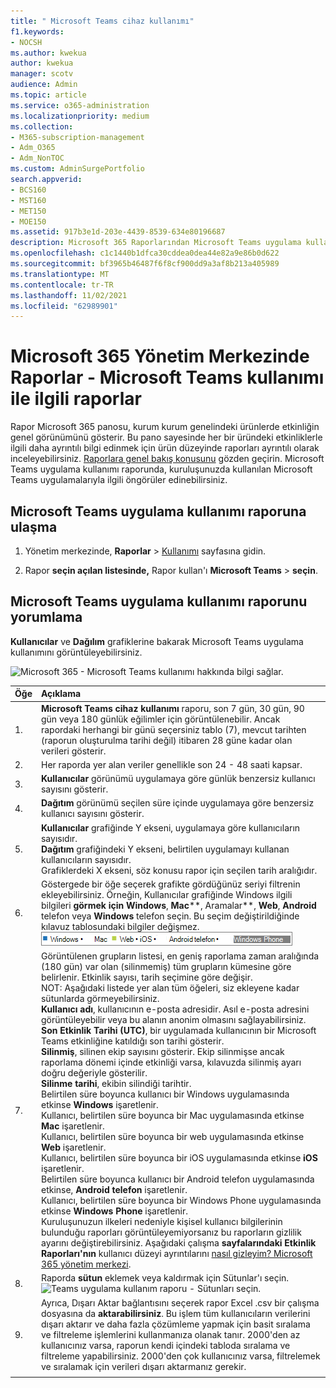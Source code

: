 ```yaml
---
title: " Microsoft Teams cihaz kullanımı"
f1.keywords:
- NOCSH
ms.author: kwekua
author: kwekua
manager: scotv
audience: Admin
ms.topic: article
ms.service: o365-administration
ms.localizationpriority: medium
ms.collection:
- M365-subscription-management
- Adm_O365
- Adm_NonTOC
ms.custom: AdminSurgePortfolio
search.appverid:
- BCS160
- MST160
- MET150
- MOE150
ms.assetid: 917b3e1d-203e-4439-8539-634e80196687
description: Microsoft 365 Raporlarından Microsoft Teams uygulama kullanım raporunu kullanarak, Microsoft Teams uygulamaları hakkında içgörüler edinin.
ms.openlocfilehash: c1c1440b1dfca30cddea0dea44e82a9e86b0d622
ms.sourcegitcommit: bf3965b46487f6f8cf900dd9a3af8b213a405989
ms.translationtype: MT
ms.contentlocale: tr-TR
ms.lasthandoff: 11/02/2021
ms.locfileid: "62989901"
---
```

# <a name="microsoft-365-reports-in-the-admin-center---microsoft-teams-device-usage"></a>Microsoft 365 Yönetim Merkezinde Raporlar - Microsoft Teams kullanımı ile ilgili raporlar

Rapor Microsoft 365 panosu, kurum kurum genelindeki ürünlerde etkinliğin genel görünümünü gösterir. Bu pano sayesinde her bir üründeki etkinliklerle ilgili daha ayrıntılı bilgi edinmek için ürün düzeyinde raporları ayrıntılı olarak inceleyebilirsiniz. [Raporlara genel bakış konusunu](activity-reports.md) gözden geçirin. Microsoft Teams uygulama kullanımı raporunda, kuruluşunuzda kullanılan Microsoft Teams uygulamalarıyla ilgili öngörüler edinebilirsiniz.
 
## <a name="how-to-get-to-the-microsoft-teams-app-usage-report"></a>Microsoft Teams uygulama kullanımı raporuna ulaşma

1. Yönetim merkezinde, **Raporlar** \> <a href="https://go.microsoft.com/fwlink/p/?linkid=2074756" target="_blank">Kullanımı</a> sayfasına gidin.

    
2. Rapor **seçin açılan listesinde,** Rapor kullan'ı **Microsoft Teams** \> **seçin**.
  
## <a name="interpret-the-microsoft-teams-app-usage-report"></a>Microsoft Teams uygulama kullanımı raporunu yorumlama

**Kullanıcılar** ve **Dağılım** grafiklerine bakarak Microsoft Teams uygulama kullanımını görüntüleyebilirsiniz. 
  
![Microsoft 365 - Microsoft Teams kullanımı hakkında bilgi sağlar.](../../media/de35c4de-76b4-4109-a806-66774665499b.png)
  
|Öğe|Açıklama|
|:-----|:-----|
|1.  <br/> |**Microsoft Teams cihaz kullanımı** raporu, son 7 gün, 30 gün, 90 gün veya 180 günlük eğilimler için görüntülenebilir. Ancak rapordaki herhangi bir günü seçersiniz tablo (7), mevcut tarihten (raporun oluşturulma tarihi değil) itibaren 28 güne kadar olan verileri gösterir.  <br/> |
|2.  <br/> |Her raporda yer alan veriler genellikle son 24 - 48 saati kapsar.  <br/> |
|3.  <br/> |**Kullanıcılar** görünümü uygulamaya göre günlük benzersiz kullanıcı sayısını gösterir.  <br/> |
|4.  <br/> |**Dağıtım** görünümü seçilen süre içinde uygulamaya göre benzersiz kullanıcı sayısını gösterir.  <br/> |
|5.  <br/> | **Kullanıcılar** grafiğinde Y ekseni, uygulamaya göre kullanıcıların sayısıdır.  <br/>  **Dağıtım** grafiğindeki Y ekseni, belirtilen uygulamayı kullanan kullanıcıların sayısıdır.  <br/>  Grafiklerdeki X ekseni, söz konusu rapor için seçilen tarih aralığıdır.  <br/> |
|6.  <br/> |Göstergede bir öğe seçerek grafikte gördüğünüz seriyi filtrenin ekleyebilirsiniz. Örneğin, Kullanıcılar grafiğinde  Windows ilgili bilgileri **görmek için Windows**, **Mac****, Aramalar**, **Web**, **Android** telefon veya **Windows** telefon seçin. Bu seçim değiştirildiğinde kılavuz tablosundaki bilgiler değişmez.  <br/> ![Uygulama türünü Microsoft Teams grafiklerini filtreleebilirsiniz.](../../media/64ee1cb1-ca80-4964-8234-7fc671135c3d.png)|
|7.  <br/> | Görüntülenen grupların listesi, en geniş raporlama zaman aralığında (180 gün) var olan (silinmemiş) tüm grupların kümesine göre belirlenir. Etkinlik sayısı, tarih seçimine göre değişir.  <br/> NOT: Aşağıdaki listede yer alan tüm öğeleri, siz ekleyene kadar sütunlarda görmeyebilirsiniz.<br/> **Kullanıcı adı**, kullanıcının e-posta adresidir. Asıl e-posta adresini görüntüleyebilir veya bu alanın anonim olmasını sağlayabilirsiniz.  <br/> **Son Etkinlik Tarihi (UTC)**, bir uygulamada kullanıcının bir Microsoft Teams etkinliğine katıldığı son tarihi gösterir.  <br/> **Silinmiş**, silinen ekip sayısını gösterir. Ekip silinmişse ancak raporlama dönemi içinde etkinliği varsa, kılavuzda silinmiş ayarı doğru değeriyle gösterilir.  <br/> **Silinme tarihi**, ekibin silindiği tarihtir.  <br/> Belirtilen süre boyunca kullanıcı bir Windows uygulamasında etkinse **Windows** işaretlenir.  <br/> Kullanıcı, belirtilen süre boyunca bir Mac uygulamasında etkinse **Mac** işaretlenir.  <br/> Kullanıcı, belirtilen süre boyunca bir web uygulamasında etkinse **Web** işaretlenir.  <br/> Kullanıcı, belirtilen süre boyunca bir iOS uygulamasında etkinse **iOS** işaretlenir.  <br/> Belirtilen süre boyunca kullanıcı bir Android telefon uygulamasında etkinse, **Android telefon** işaretlenir.  <br/> Kullanıcı, belirtilen süre boyunca bir Windows Phone uygulamasında etkinse **Windows Phone** işaretlenir.  <br/>  Kuruluşunuzun ilkeleri nedeniyle kişisel kullanıcı bilgilerinin bulunduğu raporları görüntüleyemiyorsanız bu raporların gizlilik ayarını değiştirebilirsiniz. Aşağıdaki çalışma **sayfalarındaki Etkinlik Raporları'nın** kullanıcı düzeyi ayrıntılarını [nasıl gizleyim? Microsoft 365 yönetim merkezi](activity-reports.md).  <br/> |
|8.  <br/> |Raporda **sütun** eklemek veya kaldırmak için Sütunlar'ı seçin.  <br/> ![Teams uygulama kullanım raporu - Sütunları seçin.](../../media/333f3077-696d-4829-b0a7-1046b3822222.png)|
|9.  <br/> |Ayrıca, Dışarı Aktar bağlantısını seçerek rapor Excel .csv bir çalışma dosyasına da **aktarabilirsiniz**. Bu işlem tüm kullanıcıların verilerini dışarı aktarır ve daha fazla çözümleme yapmak için basit sıralama ve filtreleme işlemlerini kullanmanıza olanak tanır. 2000'den az kullanıcınız varsa, raporun kendi içindeki tabloda sıralama ve filtreleme yapabilirsiniz. 2000'den çok kullanıcınız varsa, filtrelemek ve sıralamak için verileri dışarı aktarmanız gerekir.  <br/> |
|||
   
  

